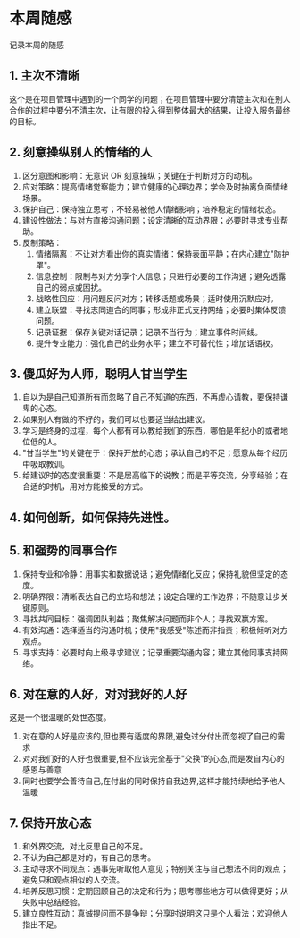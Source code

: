 # 本周随感

记录本周的随感

## 1. 主次不清晰
这个是在项目管理中遇到的一个同学的问题；在项目管理中要分清楚主次和在别人合作的过程中要分不清主次，让有限的投入得到整体最大的结果，让投入服务最终的目标。

## 2. 刻意操纵别人的情绪的人
1. 区分意图和影响：无意识 OR 刻意操纵；关键在于判断对方的动机。
2. 应对策略：提高情绪觉察能力；建立健康的心理边界；学会及时抽离负面情绪场景。
3. 保护自己：保持独立思考；不轻易被他人情绪影响；培养稳定的情绪状态。
4. 建设性做法：与对方直接沟通问题；设定清晰的互动界限；必要时寻求专业帮助。
5. 反制策略：
    1. 情绪隔离：不让对方看出你的真实情绪：保持表面平静；在内心建立"防护罩"。
    2. 信息控制：限制与对方分享个人信息；只进行必要的工作沟通；避免透露自己的弱点或困扰。
    3. 战略性回应：用问题反问对方；转移话题或场景；适时使用沉默应对。
    4. 建立联盟：寻找志同道合的同事；形成非正式支持网络；必要时集体反馈问题。
    5. 记录证据：保存关键对话记录；记录不当行为；建立事件时间线。
    6. 提升专业能力：强化自己的业务水平；建立不可替代性；增加话语权。


## 3. 傻瓜好为人师，聪明人甘当学生
1. 自以为是自己知道所有而忽略了自己不知道的东西，不再虚心请教，要保持谦卑的心态。
2. 如果别人有做的不好的，我们可以也要适当给出建议。
3. 学习是终身的过程，每个人都有可以教给我们的东西，哪怕是年纪小的或者地位低的人。
4. "甘当学生"的关键在于：保持开放的心态；承认自己的不足；愿意从每个经历中吸取教训。
5. 给建议时的态度很重要：不是居高临下的说教；而是平等交流，分享经验；在合适的时机，用对方能接受的方式。

## 4. 如何创新，如何保持先进性。


## 5. 和强势的同事合作
1. 保持专业和冷静：用事实和数据说话；避免情绪化反应；保持礼貌但坚定的态度。
2. 明确界限：清晰表达自己的立场和想法；设定合理的工作边界；不随意让步关键原则。
3. 寻找共同目标：强调团队利益；聚焦解决问题而非个人；寻找双赢方案。
4. 有效沟通：选择适当的沟通时机；使用"我感受"陈述而非指责；积极倾听对方观点。
5. 寻求支持：必要时向上级寻求建议；记录重要沟通内容；建立其他同事支持网络。

## 6. 对在意的人好，对对我好的人好
这是一个很温暖的处世态度。
1. 对在意的人好是应该的,但也要有适度的界限,避免过分付出而忽视了自己的需求
2. 对对我们好的人好也很重要,但不应该完全基于"交换"的心态,而是发自内心的感恩与善意
3. 同时也要学会善待自己,在付出的同时保持自我边界,这样才能持续地给予他人温暖


## 7. 保持开放心态
1. 和外界交流，对比反思自己的不足。
2. 不认为自己都是对的，有自己的思考。
3. 主动寻求不同观点：遇事先听取他人意见；特别关注与自己想法不同的观点；避免只和观点相似的人交流。
4. 培养反思习惯：定期回顾自己的决定和行为；思考哪些地方可以做得更好；从失败中总结经验。
5. 建立良性互动：真诚提问而不是争辩；分享时说明这只是个人看法；欢迎他人指出不足。
